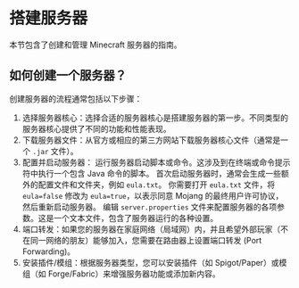 # 搭建服务器

本节包含了创建和管理 Minecraft 服务器的指南。

## 如何创建一个服务器？

创建服务器的流程通常包括以下步骤：

1. 选择服务器核心：选择合适的服务器核心是搭建服务器的第一步。不同类型的服务器核心提供了不同的功能和性能表现。
2. 下载服务器文件：从官方或相应的第三方网站下载服务器核心文件（通常是一个 `.jar` 文件）。
3. 配置并启动服务器：
    运行服务器启动脚本或命令。这涉及到在终端或命令提示符中执行一个包含 Java 命令的脚本。
    首次启动服务器时，通常会生成一些额外的配置文件和文件夹，例如 `eula.txt`。
    你需要打开 `eula.txt` 文件，将 `eula=false` 修改为 `eula=true`，以表示同意 Mojang 的最终用户许可协议，然后重新启动服务器。
    编辑 `server.properties` 文件来配置服务器的各项参数。这是一个文本文件，包含了服务器运行的各种设置。
4. 端口转发：如果您的服务器在家庭网络（局域网）内，并且希望外部玩家（不在同一网络的朋友）能够加入，您需要在路由器上设置端口转发 (Port Forwarding)。
5. 安装插件/模组：根据服务器类型，您可以安装插件（如 Spigot/Paper）或模组（如 Forge/Fabric）来增强服务器功能或添加新内容。

